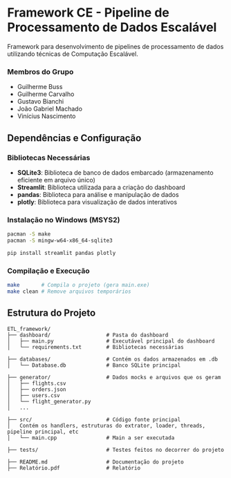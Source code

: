 # Framework CE - Pipeline de Processamento de Dados Escalável

Framework para desenvolvimento de pipelines de processamento de dados utilizando técnicas de Computação Escalável.

### Membros do Grupo
- Guilherme Buss
- Guilherme Carvalho
- Gustavo Bianchi
- João Gabriel Machado
- Vinícius Nascimento
  
## Dependências e Configuração

### Bibliotecas Necessárias
- **SQLite3**: Biblioteca de banco de dados embarcado (armazenamento eficiente em arquivo único)
- **Streamlit**: Biblioteca utilizada para a criação do dashboard
- **pandas**: Biblioteca para análise e manipulação de dados
- **plotly**: Biblioteca para visualização de dados interativos

### Instalação no Windows (MSYS2)
```bash
pacman -S make
pacman -S mingw-w64-x86_64-sqlite3
```
```bash
pip install streamlit pandas plotly
```

### Compilação e Execução
```bash
make       # Compila o projeto (gera main.exe)
make clean # Remove arquivos temporários
```

## Estrutura do Projeto
```
ETL_framework/
├── dashboard/                  # Pasta do dashboard
│   ├── main.py                 # Executável principal do dashboard
│   └── requirements.txt        # Bibliotecas necessárias

├── databases/                  # Contém os dados armazenados em .db
│   └── Database.db             # Banco SQLite principal

├── generator/                  # Dados mocks e arquivos que os geram
│   ├── flights.csv             
│   ├── orders.json             
│   ├── users.csv               
│   └── flight_generator.py
│   ...

├── src/                        # Código fonte principal
│   Contém os handlers, estruturas do extrator, loader, threads, pipeline principal, etc
│   └── main.cpp                # Main a ser executada

├── tests/                      # Testes feitos no decorrer do projeto

├── README.md                   # Documentação do projeto
├── Relatório.pdf               # Relatório 
```
